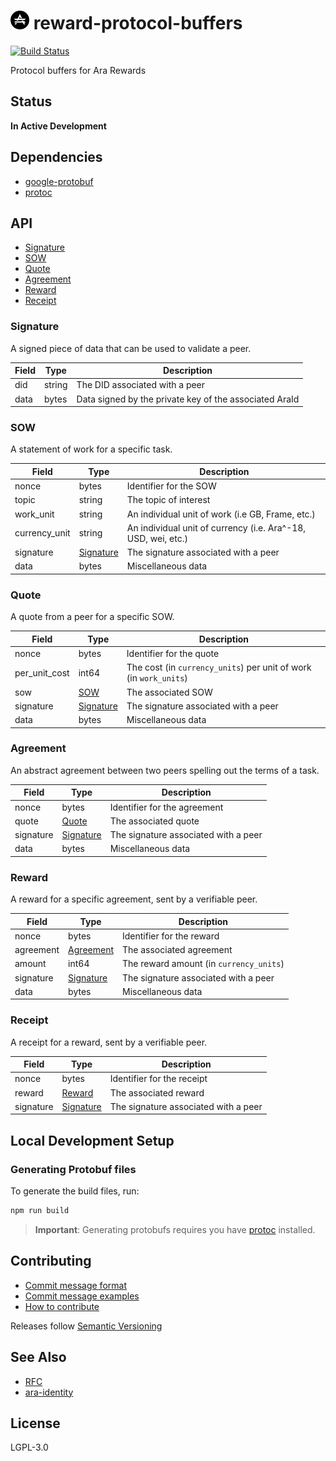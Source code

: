 <img src="https://github.com/arablocks/ara-module-template/blob/master/ara.png" width="30" height="30" /> reward-protocol-buffers
========

[![Build Status](https://travis-ci.com/AraBlocks/reward-protocol-buffers.svg?token=6WjTyCg41y8MBmCzro5x&branch=master)](https://travis-ci.com/AraBlocks/reward-protocol-buffers)

Protocol buffers for Ara Rewards

## Status
**In Active Development**

## Dependencies
- [google-protobuf](https://www.npmjs.com/package/google-protobuf)
- [protoc](https://github.com/protocolbuffers/protobuf/releases)

## API
* [Signature](#signature)
* [SOW](#sow)
* [Quote](#quote)
* [Agreement](#agreement)
* [Reward](#reward)
* [Receipt](#receipt)

<a name="signature"></a>
### Signature
A signed piece of data that can be used to validate a peer.

| Field | Type | Description |
| ----- | ---- | ----------- |
| did | string | The DID associated with a peer |
| data | bytes | Data signed by the private key of the associated AraId |

<a name="sow"></a>
### SOW
A statement of work for a specific task.

| Field | Type | Description |
| ----- | ---- | ----------- |
| nonce | bytes | Identifier for the SOW |
| topic | string | The topic of interest |
| work_unit | string | An individual unit of work (i.e GB, Frame, etc.) |
| currency_unit | string | An individual unit of currency (i.e. Ara^-18, USD, wei, etc.) |
| signature | [Signature](#signature) | The signature associated with a peer |
| data | bytes | Miscellaneous data |

<a name="quote"></a>
### Quote
A quote from a peer for a specific SOW.

| Field | Type | Description |
| ----- | ---- | ----------- |
| nonce | bytes | Identifier for the quote |
| per_unit_cost | int64 | The cost (in `currency_units`) per unit of work (in `work_units`) |
| sow | [SOW](#sow) | The associated SOW |
| signature | [Signature](#signature) | The signature associated with a peer |
| data | bytes | Miscellaneous data |

<a name="agreement"></a>
### Agreement
An abstract agreement between two peers spelling out the terms of a task.

| Field | Type | Description |
| ----- | ---- | ----------- |
| nonce | bytes | Identifier for the agreement |
| quote | [Quote](#quote) | The associated quote |
| signature | [Signature](#signature) | The signature associated with a peer |
| data | bytes | Miscellaneous data |

<a name="reward"></a>
### Reward
A reward for a specific agreement, sent by a verifiable peer.

| Field | Type | Description |
| ----- | ---- | ----------- |
| nonce | bytes | Identifier for the reward |
| agreement | [Agreement](#agreement) | The associated agreement |
| amount | int64 | The reward amount (in `currency_units`) |
| signature | [Signature](#signature) | The signature associated with a peer |
| data | bytes | Miscellaneous data |

<a name="receipt"></a>
### Receipt
A receipt for a reward, sent by a verifiable peer.

| Field | Type | Description |
| ----- | ---- | ----------- |
| nonce | bytes | Identifier for the receipt |
| reward | [Reward](#reward) | The associated reward |
| signature | [Signature](#signature) | The signature associated with a peer |

## Local Development Setup
### Generating Protobuf files

To generate the build files, run:

```sh
npm run build
```

> **Important**: Generating protobufs requires you have [protoc](https://github.com/protocolbuffers/protobuf/releases) installed.

## Contributing
- [Commit message format](/.github/COMMIT_FORMAT.md)
- [Commit message examples](/.github/COMMIT_FORMAT_EXAMPLES.md)
- [How to contribute](/.github/CONTRIBUTING.md)

Releases follow [Semantic Versioning](https://semver.org/)

## See Also
- [RFC](https://github.com/AraBlocks/RFCs/blob/c110d3a8bc5fbdc7f331853667ce780f012a2244/text/0000-afp.md)
- [ara-identity](https://github.com/AraBlocks/ara-identity)

## License
LGPL-3.0
